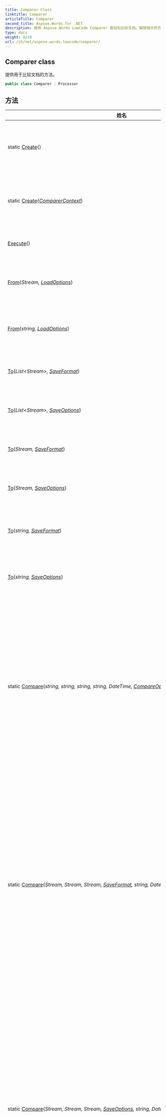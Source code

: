 ```yaml
---
title: Comparer Class
linktitle: Comparer
articleTitle: Comparer
second_title: Aspose.Words for .NET
description: 使用 Aspose.Words LowCode Comparer 类轻松比较文档。解锁强大的方法，实现无缝的文档分析和协作。
type: docs
weight: 4210
url: /zh/net/aspose.words.lowcode/comparer/
---
```

## Comparer class

提供用于比较文档的方法。

```csharp
public class Comparer : Processor
```

## 方法

| 姓名 | 描述 |
| --- | --- |
| static [Create](../../aspose.words.lowcode/comparer/create/#create)() | 创建转换器处理器的新实例。 |
| static [Create](../../aspose.words.lowcode/comparer/create/#create_1)(*[ComparerContext](../comparercontext/)*) | 创建比较器处理器的新实例。 |
| [Execute](../../aspose.words.lowcode/processor/execute/)() | 执行处理器操作。 |
| [From](../../aspose.words.lowcode/processor/from/)(*Stream, [LoadOptions](../../aspose.words.loading/loadoptions/)*) | 指定要处理的输入文档。 |
| [From](../../aspose.words.lowcode/processor/from/)(*string, [LoadOptions](../../aspose.words.loading/loadoptions/)*) | 指定要处理的输入文档。 |
| [To](../../aspose.words.lowcode/processor/to/)(*List&lt;Stream&gt;, [SaveFormat](../../aspose.words/saveformat/)*) | 指定输出文档流列表。 |
| [To](../../aspose.words.lowcode/processor/to/)(*List&lt;Stream&gt;, [SaveOptions](../../aspose.words.saving/saveoptions/)*) | 指定输出文档流列表。 |
| [To](../../aspose.words.lowcode/processor/to/)(*Stream, [SaveFormat](../../aspose.words/saveformat/)*) | 指定处理器的输出流。 |
| [To](../../aspose.words.lowcode/processor/to/)(*Stream, [SaveOptions](../../aspose.words.saving/saveoptions/)*) | 指定处理器的输出流。 |
| [To](../../aspose.words.lowcode/processor/to/)(*string, [SaveFormat](../../aspose.words/saveformat/)*) | 指定处理器的输出文件。 |
| [To](../../aspose.words.lowcode/processor/to/)(*string, [SaveOptions](../../aspose.words.saving/saveoptions/)*) | 指定处理器的输出文件。 |
| static [Compare](../../aspose.words.lowcode/comparer/compare/#compare_4)(*string, string, string, string, DateTime, [CompareOptions](../../aspose.words.comparing/compareoptions/)*) | 使用附加选项比较两个文档，并将差异保存到指定的输出文件， 产生许多编辑和格式修订的更改。 |
| static [Compare](../../aspose.words.lowcode/comparer/compare/#compare)(*Stream, Stream, Stream, [SaveFormat](../../aspose.words/saveformat/), string, DateTime, [CompareOptions](../../aspose.words.comparing/compareoptions/)*) | 使用附加选项比较从流中加载的两个文档，并将差异以指定的保存格式保存到提供的输出流中， 产生许多编辑和格式修订的更改。 |
| static [Compare](../../aspose.words.lowcode/comparer/compare/#compare_1)(*Stream, Stream, Stream, [SaveOptions](../../aspose.words.saving/saveoptions/), string, DateTime, [CompareOptions](../../aspose.words.comparing/compareoptions/)*) | 使用附加选项比较从流中加载的两个文档，并将差异以指定的保存格式保存到提供的输出流中， 产生许多编辑和格式修订的更改。 |
| static [Compare](../../aspose.words.lowcode/comparer/compare/#compare_2)(*string, string, string, [SaveFormat](../../aspose.words/saveformat/), string, DateTime, [CompareOptions](../../aspose.words.comparing/compareoptions/)*) | 使用附加选项比较两个文档，并将差异以提供的保存格式保存到指定的输出文件中， 产生许多编辑和格式修订的更改。 |
| static [Compare](../../aspose.words.lowcode/comparer/compare/#compare_3)(*string, string, string, [SaveOptions](../../aspose.words.saving/saveoptions/), string, DateTime, [CompareOptions](../../aspose.words.comparing/compareoptions/)*) | 使用附加选项比较两个文档，并将差异以提供的保存格式保存到指定的输出文件中， 产生许多编辑和格式修订的更改。 |
| static [CompareToImages](../../aspose.words.lowcode/comparer/comparetoimages/#comparetoimages)(*Stream, Stream, [ImageSaveOptions](../../aspose.words.saving/imagesaveoptions/), string, DateTime, [CompareOptions](../../aspose.words.comparing/compareoptions/)*) | 比较两个文档并将差异保存为图像。 返回数组中的每个项目都代表以图像形式呈现的输出的单个页面。 |
| static [CompareToImages](../../aspose.words.lowcode/comparer/comparetoimages/#comparetoimages_1)(*string, string, [ImageSaveOptions](../../aspose.words.saving/imagesaveoptions/), string, DateTime, [CompareOptions](../../aspose.words.comparing/compareoptions/)*) | 比较两个文档并将差异保存为图像。 返回数组中的每个项目都代表以图像形式呈现的输出的单个页面。 |

### 也可以看看

* class [Processor](../processor/)
* 命名空间 [Aspose.Words.LowCode](../../aspose.words.lowcode/)
* 部件 [Aspose.Words](../../)
